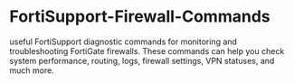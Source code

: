 # FortiSupport-Firewall-Commands
useful FortiSupport diagnostic commands for monitoring and troubleshooting FortiGate firewalls. These commands can help you check system performance, routing, logs, firewall settings, VPN statuses, and much more.
